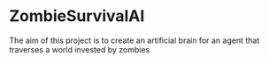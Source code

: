 # ZombieSurvivalAI

The aim of this project is to create an artificial brain for an agent that traverses a world invested by zombies
